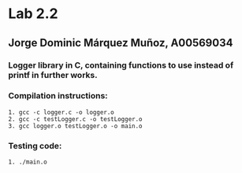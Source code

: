 # Lab 2.2
## Jorge Dominic Márquez Muñoz, A00569034

### Logger library in C, containing functions to use instead of printf in further works.
### Compilation instructions:
	1. gcc -c logger.c -o logger.o
	2. gcc -c testLogger.c -o testLogger.o
	3. gcc logger.o testLogger.o -o main.o
### Testing code:
    1. ./main.o